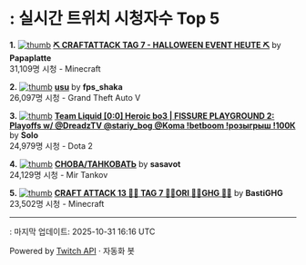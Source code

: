 # : 실시간 트위치 시청자수 Top 5

**1.** [![thumb](https://static-cdn.jtvnw.net/previews-ttv/live_user_papaplatte-320x180.jpg)](https://twitch.tv/Papaplatte)
**[⛏️ CRAFTATTACK TAG 7 - HALLOWEEN EVENT HEUTE ⛏️](https://twitch.tv/Papaplatte)** by **Papaplatte**<br>31,109명 시청  - Minecraft

**2.** [![thumb](https://static-cdn.jtvnw.net/previews-ttv/live_user_fps_shaka-320x180.jpg)](https://twitch.tv/fps_shaka)
**[usu](https://twitch.tv/fps_shaka)** by **fps_shaka**<br>26,097명 시청  - Grand Theft Auto V

**3.** [![thumb](https://static-cdn.jtvnw.net/previews-ttv/live_user_solo-320x180.jpg)](https://twitch.tv/Solo)
**[Team Liquid [0:0] Heroic bo3 | FISSURE PLAYGROUND 2: Playoffs w/ @DreadzTV @stariy_bog @Koma !betboom !розыгрыш !100К](https://twitch.tv/Solo)** by **Solo**<br>24,979명 시청  - Dota 2

**4.** [![thumb](https://static-cdn.jtvnw.net/previews-ttv/live_user_sasavot-320x180.jpg)](https://twitch.tv/sasavot)
**[СНОВА/ТАНКОВАТЬ](https://twitch.tv/sasavot)** by **sasavot**<br>24,129명 시청  - Mir Tankov

**5.** [![thumb](https://static-cdn.jtvnw.net/previews-ttv/live_user_bastighg-320x180.jpg)](https://twitch.tv/BastiGHG)
**[CRAFT ATTACK 13 💼🌹 TAG 7 💼🌹ORI 💼🌹GHG 💼🌹](https://twitch.tv/BastiGHG)** by **BastiGHG**<br>23,502명 시청  - Minecraft


---
: 마지막 업데이트: 2025-10-31 16:16 UTC

Powered by [Twitch API](https://dev.twitch.tv/docs/api/reference) · 자동화 봇
